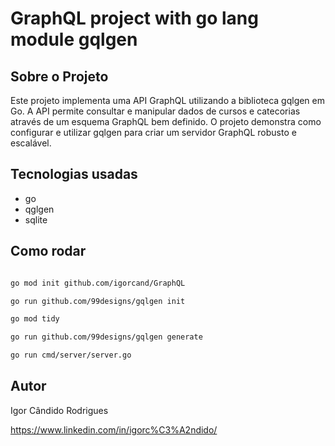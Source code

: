 # GraphQL project with go lang module gqlgen

## Sobre o Projeto ##

Este projeto implementa uma API GraphQL utilizando a biblioteca gqlgen em Go. A API permite consultar e manipular dados de cursos e catecorias através de um esquema GraphQL bem definido. O projeto demonstra como configurar e utilizar gqlgen para criar um servidor GraphQL robusto e escalável.

## Tecnologias usadas ##
- go
- qglgen
- sqlite
  

## Como rodar ##

```bash

go mod init github.com/igorcand/GraphQL

go run github.com/99designs/gqlgen init

go mod tidy

go run github.com/99designs/gqlgen generate

go run cmd/server/server.go

```

## Autor ##

Igor Cândido Rodrigues

https://www.linkedin.com/in/igorc%C3%A2ndido/

